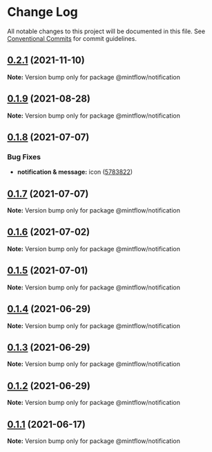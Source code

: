# Change Log

All notable changes to this project will be documented in this file.
See [Conventional Commits](https://conventionalcommits.org) for commit guidelines.

## [0.2.1](https://github.com/vechai/mintflow/compare/@mintflow/notification@0.1.9...@mintflow/notification@0.2.1) (2021-11-10)

**Note:** Version bump only for package @mintflow/notification





## [0.1.9](https://github.com/vechai/mintflow/compare/@mintflow/notification@0.1.8...@mintflow/notification@0.1.9) (2021-08-28)

**Note:** Version bump only for package @mintflow/notification





## [0.1.8](https://github.com/vechai/mintflow/compare/@mintflow/notification@0.1.7...@mintflow/notification@0.1.8) (2021-07-07)


### Bug Fixes

* **notification & message:** icon ([5783822](https://github.com/vechai/mintflow/commit/5783822320792e79501377cb4fb7f1f200f977ea))





## [0.1.7](https://github.com/vechai/mintflow/compare/@mintflow/notification@0.1.6...@mintflow/notification@0.1.7) (2021-07-07)

**Note:** Version bump only for package @mintflow/notification





## [0.1.6](https://github.com/vechai/mintflow/compare/@mintflow/notification@0.1.5...@mintflow/notification@0.1.6) (2021-07-02)

**Note:** Version bump only for package @mintflow/notification





## [0.1.5](https://github.com/vechai/mintflow/compare/@mintflow/notification@0.1.4...@mintflow/notification@0.1.5) (2021-07-01)

**Note:** Version bump only for package @mintflow/notification





## [0.1.4](https://github.com/vechai/mintflow/compare/@mintflow/notification@0.1.3...@mintflow/notification@0.1.4) (2021-06-29)

**Note:** Version bump only for package @mintflow/notification





## [0.1.3](https://github.com/vechai/mintflow/compare/@mintflow/notification@0.1.2...@mintflow/notification@0.1.3) (2021-06-29)

**Note:** Version bump only for package @mintflow/notification





## [0.1.2](https://github.com/vechai/mintflow/compare/@mintflow/notification@0.1.1...@mintflow/notification@0.1.2) (2021-06-29)

**Note:** Version bump only for package @mintflow/notification





## [0.1.1](https://github.com/vechai/mintflow/compare/@mintflow/notification@0.1.0...@mintflow/notification@0.1.1) (2021-06-17)

**Note:** Version bump only for package @mintflow/notification
